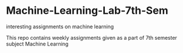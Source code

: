 # Machine-Learning-Lab-7th-Sem
interesting assignments on machine learning

This repo contains weekly assignments given as a part of 7th semester subject Machine Learning
